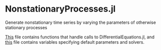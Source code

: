 # NonstationaryProcesses.jl
Generate nonstationary time series by varying the parameters of otherwise stationary processes

[This](src/Processes.jl) file contains functions that handle calls to DifferentialEquations.jl, and [this](src/Processes.jl) file contains variables specifying default parameters and solvers.
